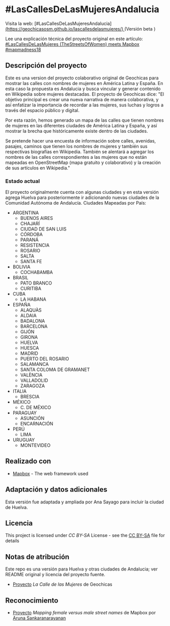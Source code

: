 # #LasCallesDeLasMujeresAndalucia

Visita la web: [#LasCallesDeLasMujeresAndalucia][(https://geochicasosm.github.io/lascallesdelasmujeres/) ](https://anasayago.github.io/LaCalledelasMujeresAndalucia/)(Versión beta )

Lee una explicación técnica del proyecto original en este artículo: [#LasCallesDeLasMujeres (TheStreetsOfWomen) meets Mapbox #mapmadness18](https://t.co/1NCGE0eyIO)

## Descripción del proyecto

Este es una version del proyecto colaborativo original de Geochicas para mostrar las calles con nombres de mujeres en América Latina y España. En esta caso la propuesta es Andalucia y busca vincular y generar contenido en Wikipedia sobre mujeres destacadas.
El proyecto de Geochicas dice: 
    "El objetivo principal es crear una nueva narrativa de manera colaborativa, y así enfatizar la importancia de recordar a las mujeres, sus luchas y logros a través del espacio público y digital.

Por esta razón, hemos generado un mapa de las calles que tienen nombres de mujeres en las diferentes ciudades de América Latina y España, y así mostrar la brecha que históricamente existe dentro de las ciudades.

Se pretende hacer una encuesta de información sobre calles, avenidas, pasajes, caminos que tienen los nombres de mujeres y también sus respectivas biografías en Wikipedia. También se alentará a agregar los nombres de las calles correspondientes a las mujeres que no están mapeadas en OpenStreetMap (mapa gratuito y colaborativo) y la creación de sus artículos en Wikipedia."

### Estado actual

El proyecto originalmente cuenta con algunas ciudades y en esta versión agrega Huelva para posteriormente ir adicionando nuevas ciudades de la Comunidad Autónoma de Andalucía.
Ciudades Mapeadas por País:
* ARGENTINA
    * BUENOS AIRES
    * CHAJARÍ
    * CIUDAD DE SAN LUIS
    * CÓRDOBA
    * PARANÁ
    * RESISTENCIA
    * ROSARIO
    * SALTA
    * SANTA FE
* BOLIVIA
    * COCHABAMBA
* BRASIL
    * PATO BRANCO
    * CURITIBA
* CUBA
    * LA HABANA
* ESPAÑA
    * ALAQUÀS
    * ALDAIA
    * BADALONA
    * BARCELONA
    * GIJÓN
    * GIRONA
    * HUELVA
    * HUESCA
    * MADRID
    * PUERTO DEL ROSARIO
    * SALAMANCA
    * SANTA COLOMA DE GRAMANET
    * VALÈNCIA
    * VALLADOLID
    * ZARAGOZA
* ITALIA
    * BRESCIA
* MÉXICO
   * C. DE MÉXICO
* PARAGUAY
   * ASUNCIÓN
   * ENCARNACIÓN
* PERÚ
   * LIMA
* URUGUAY
   * MONTEVIDEO

## Realizado con

* [Mapbox](https://www.mapbox.com/) - The web framework used

## Adaptación y datos adicionales

Esta versión fue adaptada y ampliada por Ana Sayago para incluir la ciudad de Huelva.

## Licencia

This project is licensed under *CC BY-SA* License - see the [CC BY-SA](https://creativecommons.org/licenses/by-sa/4.0/) file for details

## Notas de atribución

Este repo es una versión para Huelva y otras ciudades de Andalucia; ver README original y licencia del proyecto fuente.
* [Proyecto](https://github.com/geochicasosm/lascallesdelasmujeres) _La Calle de las Mujeres_ de Geochicas

## Reconocimiento
* [Proyecto](https://blog.mapbox.com/mapping-female-versus-male-street-names-b4654c1e00d5) _Mapping female versus male street names_ de Mapbox por [Aruna Sankaranarayanan](https://www.mapbox.com/about/team/aruna-sankaranarayanan/)
